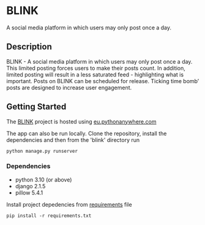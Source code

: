 # BLINK

A social media platform in which users may only post once a day.

## Description

BLINK - A social media platform in which users may only post once a day.
This limited posting forces users to make their posts count.
In addition, limited posting will result in a less saturated feed - highlighting what is important.
Posts on BLINK can be scheduled for release.
Ticking time bomb’ posts are designed to increase user engagement.

## Getting Started

The [BLINK](blinkwad2.eu.pythonanywhere.com) project is hosted using [eu.pythonanywhere.com](https://eu.pythonanywhere.com/)

The app can also be run locally.
Clone the repository, install the dependencies and then from the 'blink' directory run
```
python manage.py runserver
```

### Dependencies
* python 3.10 (or above)
* django 2.1.5
* pillow 5.4.1

Install project depedencies from [requirements](./requirements.txt) file
```
pip install -r requirements.txt
```
